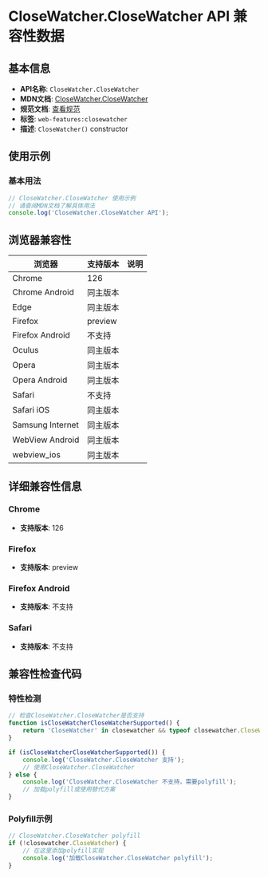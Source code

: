 # CloseWatcher.CloseWatcher API 兼容性数据

## 基本信息

- **API名称**: `CloseWatcher.CloseWatcher`
- **MDN文档**: [CloseWatcher.CloseWatcher](https://developer.mozilla.org/docs/Web/API/CloseWatcher/CloseWatcher)
- **规范文档**: [查看规范](https://html.spec.whatwg.org/multipage/interaction.html#dom-closewatcher)
- **标签**: `web-features:closewatcher`
- **描述**: `CloseWatcher()` constructor

## 使用示例

### 基本用法

```javascript
// CloseWatcher.CloseWatcher 使用示例
// 请查阅MDN文档了解具体用法
console.log('CloseWatcher.CloseWatcher API');
```

## 浏览器兼容性

| 浏览器 | 支持版本 | 说明 |
|--------|----------|------|
| Chrome | 126 |  |
| Chrome Android | 同主版本 |  |
| Edge | 同主版本 |  |
| Firefox | preview |  |
| Firefox Android | 不支持 |  |
| Oculus | 同主版本 |  |
| Opera | 同主版本 |  |
| Opera Android | 同主版本 |  |
| Safari | 不支持 |  |
| Safari iOS | 同主版本 |  |
| Samsung Internet | 同主版本 |  |
| WebView Android | 同主版本 |  |
| webview_ios | 同主版本 |  |

## 详细兼容性信息

### Chrome

- **支持版本**: 126

### Firefox

- **支持版本**: preview

### Firefox Android

- **支持版本**: 不支持

### Safari

- **支持版本**: 不支持

## 兼容性检查代码

### 特性检测

```javascript
// 检查CloseWatcher.CloseWatcher是否支持
function isCloseWatcherCloseWatcherSupported() {
    return 'CloseWatcher' in closewatcher && typeof closewatcher.CloseWatcher === 'function';
}

if (isCloseWatcherCloseWatcherSupported()) {
    console.log('CloseWatcher.CloseWatcher 支持');
    // 使用CloseWatcher.CloseWatcher
} else {
    console.log('CloseWatcher.CloseWatcher 不支持，需要polyfill');
    // 加载polyfill或使用替代方案
}
```

### Polyfill示例

```javascript
// CloseWatcher.CloseWatcher polyfill
if (!closewatcher.CloseWatcher) {
    // 在这里添加polyfill实现
    console.log('加载CloseWatcher.CloseWatcher polyfill');
}
```

